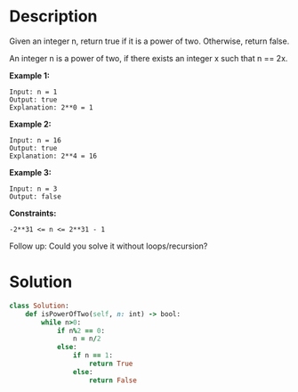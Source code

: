 # Description
Given an integer n, return true if it is a power of two. Otherwise, return false.

An integer n is a power of two, if there exists an integer x such that n == 2x.

**Example 1:**
```
Input: n = 1
Output: true
Explanation: 2**0 = 1
```
**Example 2:**
```
Input: n = 16
Output: true
Explanation: 2**4 = 16
```
**Example 3:**
```
Input: n = 3
Output: false
``` 

**Constraints:**
```
-2**31 <= n <= 2**31 - 1
```

Follow up: Could you solve it without loops/recursion?

# Solution
```ruby
class Solution:
    def isPowerOfTwo(self, n: int) -> bool:
        while n>0:
            if n%2 == 0:
                n = n/2
            else:
                if n == 1:
                    return True
                else:
                    return False
```
